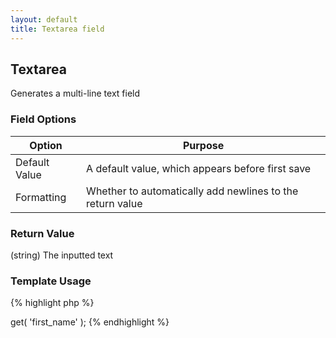 ```yaml
---
layout: default
title: Textarea field
---
```


## Textarea

Generates a multi-line text field

### Field Options

| Option | Purpose |
|--------|---------|
| Default Value | A default value, which appears before first save |
| Formatting | Whether to automatically add newlines to the return value |

### Return Value

(string) The inputted text

### Template Usage

{% highlight php %}
<?php
echo CFS()->get( 'first_name' );
{% endhighlight %}

